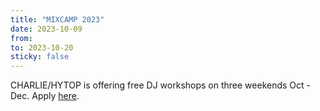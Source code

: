 ```yaml
---
title: "MIXCAMP 2023"
date: 2023-10-09
from:
to: 2023-10-20
sticky: false
---
```


CHARLIE/HYTOP is offering free DJ workshops on three weekends Oct - Dec. Apply [here](https://hytop.de/mixcamp/).
